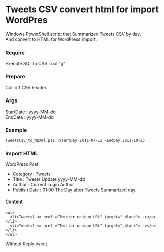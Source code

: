 # Tweets CSV convert html for import WordPres

Windows PowerShell script that Summarized Tweets CSV by day,    
And convert to HTML for WordPress import.


### Require

Execute SQL to CSV Tool "[q](https://github.com/harelba/q)"

### Prepare
Cut-off CSV header.

### Args
StartDate : yyyy-MM-dd  
EndDate : yyyy-MM-dd

### Example

```
TweetsCsv_to_WpXml.ps1 -StartDay 2011-07-11 -EndDay 2011-10-25
```

### Import HTML
WordPress Post
* Category : Tweets  
* Title : Tweets Update yyyy-MM-dd
* Author : Current Login Author  
* Publish Date : 01:00 The Day after Tweets Summarized day.

#### Content 

```
<ul>
  <li>Tweets1 <a href ="Twitter unique URL" target="_blank"> -></a></li>
  <li>Tweets2 <a href ="Twitter unique URL" target="_blank"> -></a></li>
</ul>
```

Without Reply tweet.

